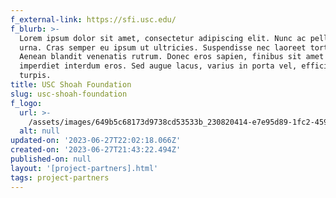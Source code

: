 ```yaml
---
f_external-link: https://sfi.usc.edu/
f_blurb: >-
  Lorem ipsum dolor sit amet, consectetur adipiscing elit. Nunc ac pellentesque
  urna. Cras semper eu ipsum ut ultricies. Suspendisse nec laoreet tortor.
  Aenean blandit venenatis rutrum. Donec eros sapien, finibus sit amet dolor a,
  imperdiet interdum eros. Sed augue lacus, varius in porta vel, efficitur at
  turpis.
title: USC Shoah Foundation
slug: usc-shoah-foundation
f_logo:
  url: >-
    /assets/images/649b5c68173d9738cd53533b_230820414-e7e95d89-1fc2-4594-a180-96f5fd32a591.png
  alt: null
updated-on: '2023-06-27T22:02:18.066Z'
created-on: '2023-06-27T21:43:22.494Z'
published-on: null
layout: '[project-partners].html'
tags: project-partners
---
```



